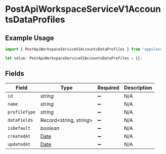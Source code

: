 # PostApiWorkspaceServiceV1AccountsDataProfiles

## Example Usage

```typescript
import { PostApiWorkspaceServiceV1AccountsDataProfiles } from "oppulence-backend-sdk/models/operations";

let value: PostApiWorkspaceServiceV1AccountsDataProfiles = {};
```

## Fields

| Field                                                                                         | Type                                                                                          | Required                                                                                      | Description                                                                                   |
| --------------------------------------------------------------------------------------------- | --------------------------------------------------------------------------------------------- | --------------------------------------------------------------------------------------------- | --------------------------------------------------------------------------------------------- |
| `id`                                                                                          | *string*                                                                                      | :heavy_minus_sign:                                                                            | N/A                                                                                           |
| `name`                                                                                        | *string*                                                                                      | :heavy_minus_sign:                                                                            | N/A                                                                                           |
| `profileType`                                                                                 | *string*                                                                                      | :heavy_minus_sign:                                                                            | N/A                                                                                           |
| `dataFields`                                                                                  | Record<string, *string*>                                                                      | :heavy_minus_sign:                                                                            | N/A                                                                                           |
| `isDefault`                                                                                   | *boolean*                                                                                     | :heavy_minus_sign:                                                                            | N/A                                                                                           |
| `createdAt`                                                                                   | [Date](https://developer.mozilla.org/en-US/docs/Web/JavaScript/Reference/Global_Objects/Date) | :heavy_minus_sign:                                                                            | N/A                                                                                           |
| `updatedAt`                                                                                   | [Date](https://developer.mozilla.org/en-US/docs/Web/JavaScript/Reference/Global_Objects/Date) | :heavy_minus_sign:                                                                            | N/A                                                                                           |